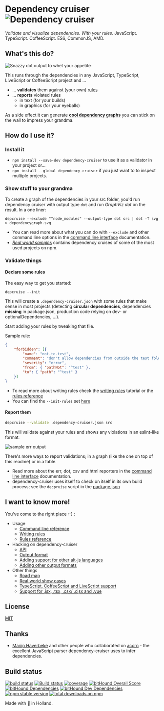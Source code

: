 # Dependency cruiser ![Dependency cruiser](https://raw.githubusercontent.com/sverweij/dependency-cruiser/master/doc/assets/ZKH-Dependency-recolored-160.png)

_Validate and visualize dependencies. With your rules._ JavaScript. TypeScript. CoffeeScript. ES6, CommonJS, AMD.

## What's this do?
![Snazzy dot output to whet your appetite](https://raw.githubusercontent.com/sverweij/dependency-cruiser/master/doc/assets/sample-dot-output.png)


This runs through the dependencies in any JavaScript, TypeScript, LiveScript or CoffeeScript project and ...
  - ... **validates** them against (your own) [rules](./doc/rules-reference.md)
  - ... **reports** violated rules
    - in text (for your builds)
    - in graphics (for your eyeballs)

As a side effect it can generate [**cool dependency graphs**](./doc/real-world-samples.md)
you can stick on the wall to impress your grandma.

## How do I use it?

### Install it
- `npm install --save-dev dependency-cruiser` to use it as a validator in your project or...
- `npm install --global dependency-cruiser` if you just want to to inspect multiple projects.

### Show stuff to your grandma
To create a graph of the dependencies in your src folder, you'd run dependency
cruiser with output type `dot` and run _GraphViz dot_ on the result. In
a one liner:

```shell
depcruise --exclude "^node_modules" --output-type dot src | dot -T svg > dependencygraph.svg
```

- You can read more about what you can do with `--exclude` and other command line
  options in the
  [command line interface](./doc/cli.md)
  documentation.
- _[Real world samples](./doc/real-world-samples.md)_
  contains dependency cruises of some of the most used projects on npm.

### Validate things
#### Declare some rules
The easy way to get you started:

```shell
depcruise --init
```

This will create a `.dependency-cruiser.json` with some rules that make sense
in most projects (detecting **circular dependencies**, dependencies **missing**
in package.json, production code relying on dev- or optionalDependencies, ...).

Start adding your rules by tweaking that file.

Sample rule:
```json
{
    "forbidden": [{
        "name": "not-to-test",
        "comment": "don't allow dependencies from outside the test folder to test",
        "severity": "error",
        "from": { "pathNot": "^test" },
        "to": { "path": "^test" }
    }]
}
```

- To read more about writing rules check the
  [writing rules](./doc/rules-tutorial.md) tutorial
  or the [rules reference](./doc/rules-reference.md)
- You can find the `--init-rules` set   [here](./doc/rules.starter.json)

#### Report them
```sh
depcruise --validate .dependency-cruiser.json src
```

This will validate against your rules and shows any violations in an eslint-like format:

![sample err output](https://raw.githubusercontent.com/sverweij/dependency-cruiser/master/doc/assets/sample-err-output.png)

There's more ways to report validations; in a graph (like the one on top of this
readme) or in a table.

- Read more about the err, dot, csv and html reporters in the
  [command line interface](./doc/cli.md)
  documentation.
- dependency-cruiser uses itself to check on itself in its own build process;
  see the `decpruise` script in the
  [package.json](https://github.com/sverweij/dependency-cruiser/blob/master/package.json#L12)

## I want to know more!
You've come to the right place :-) :

- Usage
    - [Command line reference](./doc/cli.md)
    - [Writing rules](./doc/rules-tutorial.md)
    - [Rules reference](./doc/rules-reference.md)
- Hacking on dependency-cruiser
    - [API](./doc/api.md)
    - [Output format](./doc/output-format.md)
    - [Adding support for other alt-js languages](./doc/faq.md#how-do-i-add-support-for-my-favorite-alt-js-language)
    - [Adding other output formats](./doc/faq.md#how-do-i-add-a-new-output-format)
- Other things
    - [Road map](https://github.com/sverweij/dependency-cruiser/projects/1)
    - [Real world show cases](./doc/real-world-samples.md)
    - [TypeScript, CoffeeScript and LiveScript support](./doc/faq.md)
    - [Support for .jsx, .tsx, .csx/ .cjsx and .vue](./doc/faq.md#im-developing-in-react-and-use-jsx-how-do-i-get-that-to-work)

## License
[MIT](LICENSE)

## Thanks
- [Marijn Haverbeke](http://marijnhaverbeke.nl) and other people who
  collaborated on [acorn](https://github.com/ternjs/acorn) -
  the excellent JavaScript parser dependency-cruiser uses to infer
  dependencies.

## Build status
[![build status](https://gitlab.com/sverweij/dependency-cruiser/badges/master/build.svg)](https://gitlab.com/sverweij/dependency-cruiser/builds)
[![Build status](https://ci.appveyor.com/api/projects/status/u18tbeujml0knk08/branch/master?svg=true)](https://ci.appveyor.com/project/sverweij/dependency-cruiser/branch/master)
[![coverage](https://gitlab.com/sverweij/dependency-cruiser/badges/master/coverage.svg)](https://gitlab.com/sverweij/dependency-cruiser/builds)
[![bitHound Overall Score](https://www.bithound.io/github/sverweij/dependency-cruiser/badges/score.svg)](https://www.bithound.io/github/sverweij/dependency-cruiser)
[![bitHound Dependencies](https://www.bithound.io/github/sverweij/dependency-cruiser/badges/dependencies.svg)](https://www.bithound.io/github/sverweij/dependency-cruiser/master/dependencies/npm)
[![bitHound Dev Dependencies](https://www.bithound.io/github/sverweij/dependency-cruiser/badges/devDependencies.svg)](https://www.bithound.io/github/sverweij/dependency-cruiser/master/dependencies/npm)
[![npm stable version](https://img.shields.io/npm/v/dependency-cruiser.svg)](https://npmjs.com/package/dependency-cruiser)
[![total downloads on npm](https://img.shields.io/npm/dt/dependency-cruiser.svg?maxAge=2591999)](https://npmjs.com/package/dependency-cruiser)

Made with :metal: in Holland.
